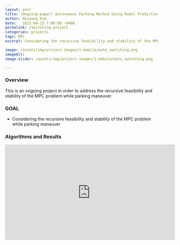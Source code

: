 ```yaml
---
layout: post
title: (Ongoing-paper) Autonomous Parking Method Using Model Predictive Control:a feasibility and stability study 
author: Minsung Kim
date:   2021-04-23 7:00:00 -0400
permalink: /Switching-project
categories: projects
tags: MPC
excerpt: Considering the recursive feasibility and stability of the MPC problem while parking maneuver  

image: /assets/img/project-images/1.mobile/auto_switching.png
imageAlt: 
image-slider: /assets/img/project-images/1.mobile/auto_switching.png

---
```

### Overview
This is an ongoing project in order to address the recursive feasibility and stability of the MPC problem while parking maneuver.


### GOAL
- Considering the recursive feasibility and stability of the MPC problem while parking maneuver


### Algorithms and Results
<div class="row projects-display">
	<div class="seven columns">
        <div class="video-container">
            <iframe width="560" height="315" src="https://www.youtube.com/embed/KJVo_7RSWbk" frameborder="0" allowfullscreen></iframe>
        </div>
	</div>
</div>


